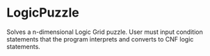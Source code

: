 # LogicPuzzle

Solves a n-dimensional Logic Grid puzzle. User must input condition statements that the program interprets and converts to CNF logic statements.
